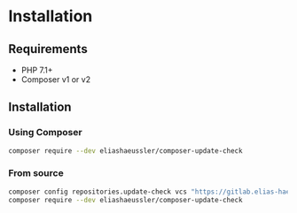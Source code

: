 # Installation

## Requirements

* PHP 7.1+
* Composer v1 or v2

## Installation

### Using Composer

```bash
composer require --dev eliashaeussler/composer-update-check
```

### From source

```bash
composer config repositories.update-check vcs "https://gitlab.elias-haeussler.de/eliashaeussler/composer-update-check.git"
composer require --dev eliashaeussler/composer-update-check
```
